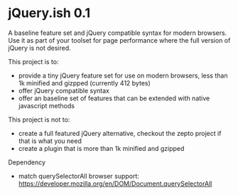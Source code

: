 jQuery.ish 0.1
=========

A baseline feature set and jQuery compatible syntax for modern browsers. Use it as part of your toolset for page performance where the full version of jQuery is not desired.

This project is to:

- provide a tiny jQuery feature set for use on modern browsers, less than 1k minified and gizpped (currently 412 bytes)
- offer jQuery compatible syntax
- offer an baseline set of features that can be extended with native javascript methods


This project is not to:

- create a full featured jQuery alternative, checkout the zepto project if that is what you need
- create a plugin that is more than 1k minified and gzipped


Dependency

- match querySelectorAll browser support: https://developer.mozilla.org/en/DOM/Document.querySelectorAll